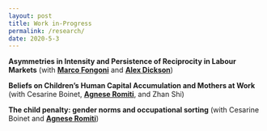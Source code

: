 ```yaml
---
layout: post
title: Work in-Progress
permalink: /research/
date: 2020-5-3
---
```


**Asymmetries in Intensity and Persistence of Reciprocity in Labour Markets** (with **[Marco Fongoni](https://sites.google.com/site/marcofongoni/home)** and **[Alex Dickson](https://www.strath.ac.uk/staff/dicksonalexdr/)**) 

**Beliefs on Children’s Human Capital Accumulation and Mothers at Work** (with Cesarine Boinet, **[Agnese Romiti](https://sites.google.com/view/agneseromiti/home)**, and Zhan Shi)

**The child penalty: gender norms and occupational sorting** (with Cesarine Boinet and **[Agnese Romiti](https://sites.google.com/view/agneseromiti/home)**)

<!-- **The Impact of Diversity in High School on Assortative Mating** (with **[Joel Han](https://www.joelkyhan.com/)**) -->